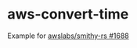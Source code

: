 # aws-convert-time

Example for [awslabs/smithy-rs #1688](https://github.com/awslabs/smithy-rs/issues/1688)
